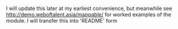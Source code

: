 I will update this later at my earliest convenience, but meanwhile see http://demo.weboftalent.asia/mappable/ for worked examples of the module.  I will transfer this into 'README' form
